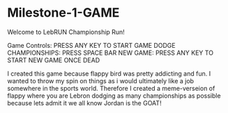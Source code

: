 # Milestone-1-GAME
Welcome to LebRUN Championship Run!  

Game Controls: PRESS ANY KEY TO START GAME
                DODGE CHAMPIONSHIPS: PRESS SPACE BAR
                NEW GAME: PRESS ANY KEY TO START NEW GAME ONCE DEAD

I created this game because flappy bird was pretty addicting and fun. 
I wanted to throw my spin on things as i would ultimately like a job somewhere in the sports world.
Therefore I created a meme-verseion of flappy where you are Lebron dodging as many championships as possible 
because lets admit it we all know Jordan is the GOAT!
